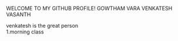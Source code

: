 WELCOME TO MY GITHUB PROFILE!
GOWTHAM VARA VENKATESH VASANTH
<HTML> 
<head>
  <title>hub</title>
</head>
<body>
  venkatesh is the great person<br>
  1.morning class

</body>

</HTML>
